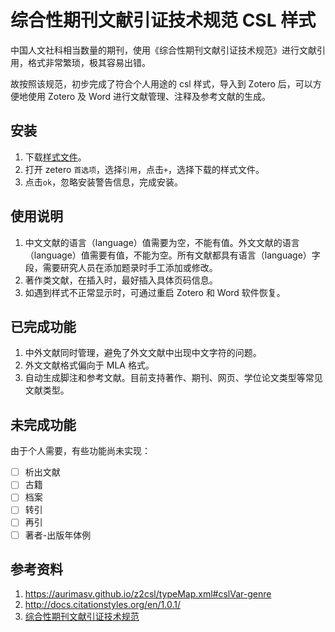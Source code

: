 # 综合性期刊文献引证技术规范 CSL 样式

中国人文社科相当数量的期刊，使用《综合性期刊文献引证技术规范》进行文献引用，格式非常繁琐，极其容易出错。

故按照该规范，初步完成了符合个人用途的 csl 样式，导入到 Zotero 后，可以方便地使用 Zotero 及 Word 进行文献管理、注释及参考文献的生成。

## 安装

1. 下载[样式文件](https://github.com/yangjh-xbmu/citation-specification-for-general-journal/blob/master/csgj.csl)。
1. 打开 zetero `首选项`，选择`引用`，点击`+`，选择下载的样式文件。
1. 点击`ok`，忽略安装警告信息，完成安装。

## 使用说明

1. 中文文献的语言（language）值需要为空，不能有值。外文文献的语言（language）值需要有值，不能为空。所有文献都具有语言（language）字段，需要研究人员在添加题录时手工添加或修改。
1. 著作类文献，在插入时，最好插入具体页码信息。
1. 如遇到样式不正常显示时，可通过重启 Zotero 和 Word 软件恢复。

## 已完成功能

1. 中外文献同时管理，避免了外文文献中出现中文字符的问题。
1. 外文文献格式偏向于 MLA 格式。
1. 自动生成脚注和参考文献。目前支持著作、期刊、网页、学位论文类型等常见文献类型。

## 未完成功能

由于个人需要，有些功能尚未实现：

* [ ] 析出文献
* [ ] 古籍
* [ ] 档案
* [ ] 转引
* [ ] 再引
* [ ] 著者-出版年体例

## 参考资料

1. <https://aurimasv.github.io/z2csl/typeMap.xml#cslVar-genre>
1. <http://docs.citationstyles.org/en/1.0.1/>
1. [综合性期刊文献引证技术规范](https://xdxbs.xmu.edu.cn/_upload/article/files/ee/68/6ec516f0439eb4a1ac0a88179316/9afbe77e-5fb0-4b3d-b887-9e2527e4d791.doc)
